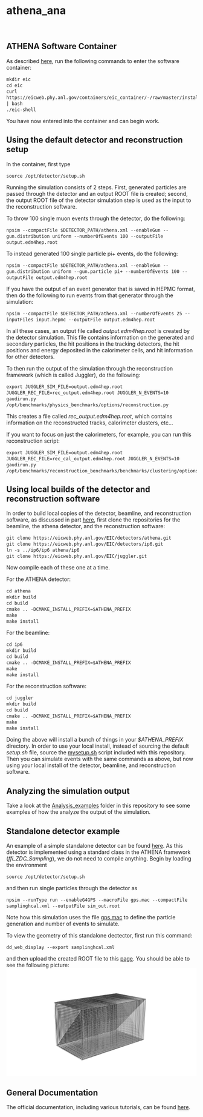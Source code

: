 # athena_ana
<br/>

ATHENA Software Container
-------------------------
As described [here](https://eic.phy.anl.gov/tutorials/eic_tutorial/getting-started/quickstart/#step-1-setup-the-eic-software-container-jug_xl), run the following commands to enter the software container:

```
mkdir eic
cd eic
curl https://eicweb.phy.anl.gov/containers/eic_container/-/raw/master/install.sh | bash
./eic-shell
```

You have now entered into the container and can begin work.
<br/>

Using the default detector and reconstruction setup
---------------------------------------------------
In the container, first type
```
source /opt/detector/setup.sh
```

Running the simulation consists of 2 steps. First, generated particles are passed through the detector and an output ROOT file is created; second, the output ROOT file of the detector simulation step is used as the input to the reconstruction software.
<br/>

To throw 100 single muon events through the detector, do the following:
```
npsim --compactFile $DETECTOR_PATH/athena.xml --enableGun --gun.distribution uniform --numberOfEvents 100 --outputFile output.edm4hep.root
```

To instead generated 100 single particle pi+ events, do the following:
```
npsim --compactFile $DETECTOR_PATH/athena.xml --enableGun --gun.distribution uniform --gun.particle pi+ --numberOfEvents 100 --outputFile output.edm4hep.root
```

If you have the output of an event generator that is saved in HEPMC format, then do the following to run events from that generator through the simulation:
```
npsim --compactFile $DETECTOR_PATH/athena.xml --numberOfEvents 25 --inputFiles input.hepmc --outputFile output.edm4hep.root
```

In all these cases, an output file called <i>output.edm4hep.root</i> is created by the detector simulation. This file contains information on the generated and secondary particles, the hit positions in the tracking detectors, the hit positions and energy deposited in the calorimeter cells, and hit information for other detectors.
<br/>

To then run the output of the simulation through the reconstruction framework (which is called Juggler), do the following:

```
export JUGGLER_SIM_FILE=output.edm4hep.root JUGGLER_REC_FILE=rec_output.edm4hep.root JUGGLER_N_EVENTS=10
gaudirun.py /opt/benchmarks/physics_benchmarks/options/reconstruction.py
```

This creates a file called <i>rec_output.edm4hep.root</i>, which contains information on the reconstructed tracks, calorimeter clusters, etc...

If you want to focus on just the calorimeters, for example, you can run this reconstruction script:
```
export JUGGLER_SIM_FILE=output.edm4hep.root JUGGLER_REC_FILE=rec_cal_output.edm4hep.root JUGGLER_N_EVENTS=10
gaudirun.py /opt/benchmarks/reconstruction_benchmarks/benchmarks/clustering/options/full_cal_reco.py
```

Using local builds of the detector and reconstruction software
---------------------------------------------------------------
In order to build local copies of the detector, beamline, and reconstruction software, as discussed in part [here](https://eic.phy.anl.gov/tutorials/eic_tutorial/getting-started/quickstart#step-2-clone-the-repos), first clone the repositories for the beamline, the athena detector, and the reconstruction software: 

```
git clone https://eicweb.phy.anl.gov/EIC/detectors/athena.git
git clone https://eicweb.phy.anl.gov/EIC/detectors/ip6.git
ln -s ../ip6/ip6 athena/ip6
git clone https://eicweb.phy.anl.gov/EIC/juggler.git
```

Now compile each of these one at a time.

For the ATHENA detector:
```
cd athena
mkdir build
cd build
cmake .. -DCMAKE_INSTALL_PREFIX=$ATHENA_PREFIX
make
make install
```

For the beamline:
```
cd ip6
mkdir build
cd build
cmake .. -DCMAKE_INSTALL_PREFIX=$ATHENA_PREFIX
make
make install
```

For the reconstruction software:
```
cd juggler
mkdir build
cd build
cmake .. -DCMAKE_INSTALL_PREFIX=$ATHENA_PREFIX
make
make install
```

Doing the above will install a bunch of things in your <i>$ATHENA_PREFIX</i> directory. In order to use your local install, instead of sourcing the default <i>setup.sh</i> file, source the [mysetup.sh](mysetup.sh) script included with this repository. Then you can simulate events with the same commands as above, but now using your local install of the detector, beamline, and reconstruction software. 
<br/>

Analyzing the simulation output
-------------------------------
Take a look at the [Analysis_examples](Analysis_examples) folder in this repository to see some examples of how the analyze the output of the simulation.
<br/>

Standalone detector example
---------------------------
An example of a simple standalone detector can be found [here](Detector_examples/calice). As this detector is implemented using a standard class in the ATHENA framework (<i>ffi_ZDC_Sampling</i>), we do not need to compile anything. Begin by loading the environment
```
source /opt/detector/setup.sh
```
and then run single particles through the detector as
```
npsim --runType run --enableG4GPS --macroFile gps.mac --compactFile samplinghcal.xml --outputFile sim_out.root
```

Note how this simulation uses the file [gps.mac](Detector_examples/calice/gps.mac) to define the particle generation and number of events to simulate.

To view the geometry of this standalone dectector, first run this command:
```
dd_web_display --export samplinghcal.xml
```
and then upload the created ROOT file to this [page](https://eic.phy.anl.gov/geoviewer/). You should be able to see the following picture:
![detector_geometry](Detector_examples/calice/calice_geometry.png?raw=true)
<br/>

General Documentation
---------------------
The official documentation, including various tutorials, can be found [here](https://eic.phy.anl.gov/tutorials/eic_tutorial/).
<br/>
